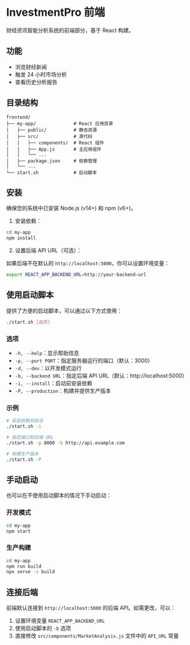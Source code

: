 # InvestmentPro 前端

财经资讯智能分析系统的前端部分，基于 React 构建。

## 功能

- 浏览财经新闻
- 触发 24 小时市场分析
- 查看历史分析报告

## 目录结构

```
frontend/
├── my-app/              # React 应用目录
│   ├── public/          # 静态资源
│   ├── src/             # 源代码
│   │   ├── components/  # React 组件
│   │   ├── App.js       # 主应用组件
│   │   └── ...
│   ├── package.json     # 依赖管理
│   └── ...
└── start.sh             # 启动脚本
```

## 安装

确保您的系统中已安装 Node.js (v14+) 和 npm (v6+)。

1. 安装依赖：

```bash
cd my-app
npm install
```

2. 设置后端 API URL（可选）：

如果后端不在默认的 `http://localhost:5000`，你可以设置环境变量：

```bash
export REACT_APP_BACKEND_URL=http://your-backend-url
```

## 使用启动脚本

提供了方便的启动脚本，可以通过以下方式使用：

```bash
./start.sh [选项]
```

### 选项

- `-h, --help`：显示帮助信息
- `-p, --port PORT`：指定服务器运行的端口（默认：3000）
- `-d, --dev`：以开发模式运行
- `-b, --backend URL`：指定后端 API URL（默认：http://localhost:5000）
- `-i, --install`：启动前安装依赖
- `-P, --production`：构建并提供生产版本

### 示例

```bash
# 安装依赖并启动
./start.sh -i

# 指定端口和后端 URL
./start.sh -p 8000 -b http://api.example.com

# 构建生产版本
./start.sh -P
```

## 手动启动

也可以在不使用启动脚本的情况下手动启动：

### 开发模式

```bash
cd my-app
npm start
```

### 生产构建

```bash
cd my-app
npm run build
npx serve -s build
```

## 连接后端

前端默认连接到 `http://localhost:5000` 的后端 API。如需更改，可以：

1. 设置环境变量 `REACT_APP_BACKEND_URL`
2. 使用启动脚本的 `-b` 选项
3. 直接修改 `src/components/MarketAnalysis.js` 文件中的 `API_URL` 常量 